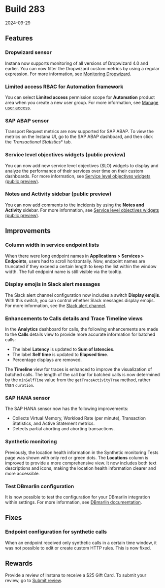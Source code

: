 # Build 283

2024-09-29

## Features
### Dropwizard sensor
Instana now supports monitoring of all versions of Dropwizard 4.0 and earlier. You can now filter the Dropwizard custom metrics by using a regular expression. For more information, see [Monitoring Dropwizard](https://www.ibm.com/docs/en/instana-observability/current?topic=technologies-monitoring-dropwizard).

### Limited access RBAC for Automation framework
You can select **Limited access** permission scope for **Automation** product area when you create a new user group. For more information, see [Manage user access](https://www.ibm.com/docs/en/instana-observability/current?topic=instana-managing-user-access).

### SAP ABAP sensor
Transport Request metrics are now supported for SAP ABAP. To view the metrics on the Instana UI, go to the SAP ABAP dashboard, and then click the *Transactional Statistics** tab.

### Service level objectives widgets (public preview)
You can now add new service level objectives (SLO) widgets to display and analyze the performance of their services over time on their custom dashboards. For more information, see [Service level objectives widgets (public preview)](https://www.ibm.com/docs/en/instana-observability/current?topic=slo-service-level-objectives-widgets).

### Notes and Activity sidebar (public preview)
You can now add comments to the incidents by using the **Notes and Activity** sidebar. For more information, see [Service level objectives widgets (public preview)](https://www.ibm.com/docs/en/instana-observability/current?topic=references-analyzing-incidents).

## Improvements
### Column width in service endpoint lists
When there were long endpoint names in **Applications > Services > Endpoints**, users had to scroll horizontally. Now, endpoint names are truncated if they exceed a certain length to keep the list within the window width. The full endpoint name is still visible via the tooltip.

### Display emojis in Slack alert messages
The Slack alert channel configuration now includes a switch **Display emojis**. With this switch, you can control whether Slack messages display emojis. For more information, see the [Slack alert channel](https://www.ibm.com/docs/en/instana-observability/current?topic=apis-slack).

### Enhancements to Calls details and Trace Timeline views
In the **Analytics** dashboard for calls, the following enhancements are made to the **Calls** details view to provide more accurate information for batched calls:
- The label **Latency** is updated to **Sum of latencies**. 
- The label **Self time** is updated to **Elapsed time**.
- Percentage displays are removed.

The **Timeline** view for traces is enhanced to improve the visualization of batched calls. The length of the call bar for batched calls is now determined by the `minSelfTime` value from the `getTraceActivityTree` method, rather than `duration`.

### SAP HANA sensor
The SAP HANA sensor now has the following improvements:
- Collects Virtual Memory, Workload Rate (per minute), Transaction Statistics, and Active Statement metrics.
- Detects partial aborting and aborting transactions.

### Synthetic monitoring
Previously, the location health information in the Synthetic monitoring Tests page was shown with only red or green dots. The **Locations** column is improved to provide a more comprehensive view. It now includes both text descriptions and icons, making the location health information clearer and more accessible.

### Test DBmarlin configuration
It is now possible to test the configuration for your DBmarlin integration within settings. For more information, see [DBmarlin documentation](https://www.ibm.com/docs/en/instana-observability/current?topic=apis-dbmarlin).

## Fixes
### Endpoint configuration for synthetic calls
When an endpoint received only synthetic calls in a certain time window, it was not possible to edit or create custom HTTP rules. This is now fixed.

## Rewards
Provide a review of Instana to receive a $25 Gift Card. To submit your review, go to [Submit review](https://www.g2.com/contributor/instana-an-ibm-company-25-usd-2-reward-link?secure%5Bpage_id%5D=instana-an-ibm-company-25-usd-2-reward-link&secure%5Brewards%5D=true&secure%5Btoken%5D=5f61c4680c043dd462ee268a2e95504e1cec47c239f634889f1a86908d965fa1&utm_source=ibm&utm_medium=CSA&utm_campaign=email).
